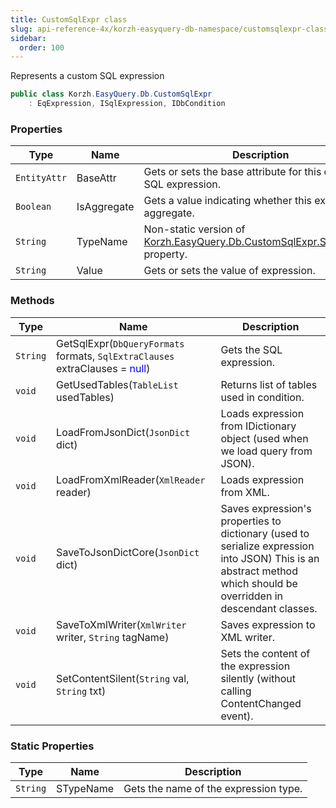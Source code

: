 ```yaml
---
title: CustomSqlExpr class
slug: api-reference-4x/korzh-easyquery-db-namespace/customsqlexpr-class
sidebar:
  order: 100
---
```


Represents a custom SQL expression
```csharp
public class Korzh.EasyQuery.Db.CustomSqlExpr
    : EqExpression, ISqlExpression, IDbCondition

```

### Properties

| Type | Name | Description | 
| --- | --- | --- | 
| `EntityAttr` | BaseAttr | Gets or sets the base attribute for this custom SQL expression. | 
| `Boolean` | IsAggregate | Gets a value indicating whether this expression is aggregate. | 
| `String` | TypeName | Non-static version of [Korzh.EasyQuery.Db.CustomSqlExpr.STypeName](///easyquery/docs/api-reference-4x/korzh-easyquery-db-namespace/customsqlexpr-class) property. | 
| `String` | Value | Gets or sets the value of expression. | 


### Methods

| Type | Name | Description | 
| --- | --- | --- | 
| `String` | GetSqlExpr(`DbQueryFormats` formats, `SqlExtraClauses` extraClauses = <span style='color: blue'>null</span>) | Gets the SQL expression. | 
| `void` | GetUsedTables(`TableList` usedTables) | Returns list of tables used in condition. | 
| `void` | LoadFromJsonDict(`JsonDict` dict) | Loads expression from IDictionary object (used when we load query from JSON). | 
| `void` | LoadFromXmlReader(`XmlReader` reader) | Loads expression from XML. | 
| `void` | SaveToJsonDictCore(`JsonDict` dict) | Saves expression's properties to dictionary (used to serialize expression into JSON)  This is an abstract method which should be overridden in descendant classes. | 
| `void` | SaveToXmlWriter(`XmlWriter` writer, `String` tagName) | Saves expression to XML writer. | 
| `void` | SetContentSilent(`String` val, `String` txt) | Sets the content of the expression silently (without calling ContentChanged event). | 


### Static Properties

| Type | Name | Description | 
| --- | --- | --- | 
| `String` | STypeName | Gets the name of the expression type. |
